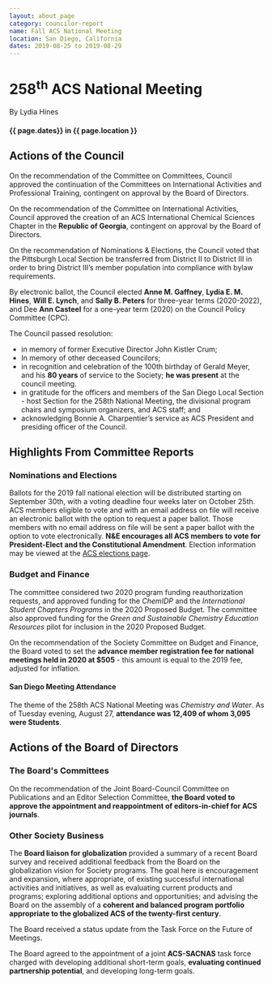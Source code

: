```yaml
---
layout: about_page
category: councilor-report
name: Fall ACS National Meeting
location: San Diego, California
dates: 2019-08-25 to 2019-08-29
---
```


# 258<sup>th</sup> ACS National Meeting

<p class="author">By Lydia Hines</p>

#### {{ page.dates}} in {{ page.location }}

## Actions of the Council

On the recommendation of the Committee on Committees, Council approved
the continuation of the Committees on International Activities and
Professional Training, contingent on approval by the Board of
Directors.

On the recommendation of the Committee on International Activities,
Council approved the creation of an ACS International Chemical
Sciences Chapter in the **Republic of Georgia**, contingent on approval by
the Board of Directors.

On the recommendation of Nominations & Elections, the Council voted
that the Pittsburgh Local Section be transferred from District II to
District III in order to bring District III’s member population into
compliance with bylaw requirements.

By electronic ballot, the Council elected **Anne M. Gaffney**, **Lydia
E. M. Hines**, **Will E. Lynch**, and **Sally B. Peters** for
 three-year terms (2020-2022), and Dee **Ann Casteel** for a one-year
term (2020) on the Council Policy Committee (CPC).

The Council passed resolution:
- in memory of former Executive Director John Kistler Crum;
- In memory of other deceased Councilors;
- in recognition and celebration of the 100th birthday of Gerald Meyer, and his **80 years** of service to the Society; **he was present** at the council meeting.
- in gratitude for the officers and members of the San Diego Local Section - host Section for the 258th National Meeting, the divisional program chairs and symposium organizers, and ACS staff; and
- acknowledging Bonnie A. Charpentier’s service as ACS President and presiding officer of the Council.

## Highlights From Committee Reports

### Nominations and Elections

Ballots for the 2019 fall national election will be distributed
starting on September 30th, with a voting deadline four weeks later on
October 25th. ACS members eligible to vote and with an email address
on file will receive an electronic ballot with the option to request a
paper ballot. Those members with no email address on file will be sent
a paper ballot with the option to vote electronically. **N&E
encourages all ACS members to vote for President-Elect and the
Constitutional Amendment**. Election information may be viewed at the
[ACS elections page](https://acs.org/elections).

### Budget and Finance

The committee considered two 2020 program funding reauthorization
requests, and approved funding for the *ChemIDP* and the
*International Student Chapters Programs* in the 2020 Proposed
Budget. The committee also approved funding for the *Green and
Sustainable Chemistry Education Resources* pilot for inclusion in the
2020 Proposed Budget.

On the recommendation of the Society Committee on Budget and Finance,
the Board voted to set the **advance member registration fee for
national meetings held in 2020 at $505** - this amount is equal to the
2019 fee, adjusted for inflation.

#### San Diego Meeting Attendance

The theme of the 258th ACS National Meeting was *Chemistry and
Water*. As of Tuesday evening, August 27, **attendance was 12,409 of
whom 3,095 were Students**.

## Actions of the Board of Directors

### The Board's Committees

On the recommendation of the Joint Board-Council Committee on Publications and an
Editor Selection Committee, **the Board voted to approve the appointment and
reappointment of editors-in-chief for ACS journals**.

### Other Society Business

The **Board liaison for globalization** provided a summary of a recent
Board survey and received additional feedback from the Board on the
globalization vision for Society programs. The goal here is
encouragement and expansion, where appropriate, of existing successful
international activities and initiatives, as well as evaluating
current products and programs; exploring additional options and
opportunities; and advising the Board on the assembly of a **coherent
and balanced program portfolio appropriate to the globalized ACS of
the twenty-first century**.

The Board received a status update from the Task Force on the Future
of Meetings.

The Board agreed to the appointment of a joint **ACS-SACNAS** task
force charged with developing additional short-term goals,
**evaluating continued partnership potential**, and developing
long-term goals.
